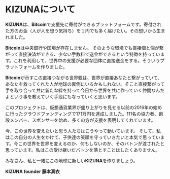 # KIZUNAについて

**KIZUNA**は、**Bitcoin**で支援先に寄付ができるプラットフォームです。寄付された方のお金（人が人を想う気持ち）を１円でも多く届けたい。その想いから生まれました。


**Bitcoin**は中央銀行や国境が存在しません。
そのような環境でも直接個と個が繋がって直接決済ができる、少ない手数料で送金ができるという特徴を持っています。これを利用して、世界中の支援が必要な団体に直接送金をする。そういうプラットフォームを作りました。


**Bitcoin**が示すこの直接つながる世界観は、世界が直接あなたと繋がっていて、あなたを救ってくれた人が地球の裏側にいるかもしれない。そこと直接繋がって手を取り合って共に新たな絆を持って今日から世界を共に作っていく仲間なんだよという事を教えていく手段にもなっていくと思います。


このプロジェクトは、仮想通貨業界が盛り上がりを見せる以前の2016年の始めに行ったクラウドファンディングで171万円を達成しました。111名の協力者、創設メンバー、スポンサーを始め、多くの方が支援を表明してくれています。


今、この世界を変えたいと思う人たちはこうやって動いています。
そして、私はこの自分の人生をかけて、子供達の笑顔を守っていきたいと本気で思っています。今この世界を世界を変えるのか、何もしないのか、そのバトンが渡されたと思っています。私はこの受け継いだバトンを落とすことはしたくありません。


みなさん、私と一緒にこの地球に新しい**KIZUNA**を作りましょう。


**KIZUNA founder 藤本真衣**
